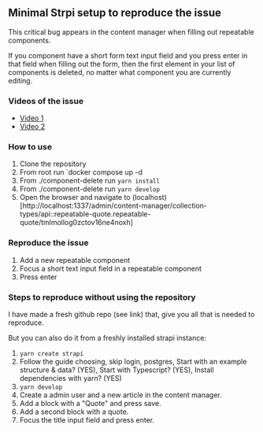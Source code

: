 ## Minimal Strpi setup to reproduce the issue
This critical bug appears in the content manager when filling out repeatable components. 

If you component have a short form text input field and you press enter in that field when filling out the form, then the first element in your list of components is deleted, no matter what component you are currently editing. 

### Videos of the issue
- [Video 1](./demo/repeatable%20component%20bug.mp4)
- [Video 2](./demo/repeatable%20component%20bug%202.mp4)


### How to use

1. Clone the repository
2. From root run `docker compose up -d
3. From ./component-delete run `yarn install`
4. From ./component-delete run `yarn develop`
5. Open the browser and navigate to (localhost)[http://localhost:1337/admin/content-manager/collection-types/api::repeatable-quote.repeatable-quote/tmlmollog0zctov16ne4noxh]


### Reproduce the issue

1. Add a new repeatable component
2. Focus a short text input field in a repeatable component
3. Press enter

### Steps to reproduce without using the repository

I have made a fresh github repo (see link) that, give you all that is needed to reproduce.  


But you can also do it from a freshly installed strapi instance:

1. `yarn create strapi`
2. Follow the guide choosing, skip login, postgres, Start with an example structure & data? (YES), Start with Typescript? (YES), Install dependencies with yarn? (YES)
3. `yarn develop`
4. Create a admin user and a new article in the content manager. 
5. Add a block with a "Quote" and press save. 
6. Add a second block with a quote. 
7. Focus the title input field and press enter. 
